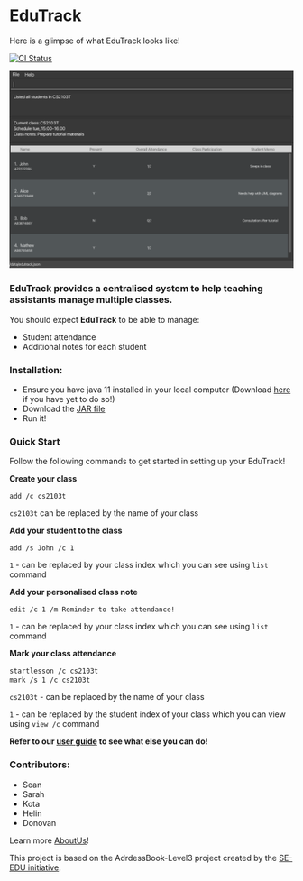 # EduTrack

Here is a glimpse of what EduTrack looks like!

[![CI Status](https://github.com/se-edu/addressbook-level3/workflows/Java%20CI/badge.svg)](https://github.com/AY2324S1-CS2103T-T15-3/tp/actions)

![Ui](docs/images/Ui.png)

### **EduTrack** provides a **centralised system** to help teaching assistants manage multiple classes.<br>
You should expect **EduTrack** to be able to manage:
* Student attendance
* Additional notes for each student

### Installation:
* Ensure you have java 11 installed in your local computer (Download [here](https://www.oracle.com/sg/java/technologies/javase/jdk11-archive-downloads.html) if you have yet to do so!)
* Download the [JAR file](https://github.com/AY2324S1-CS2103T-T15-3/tp/releases)
* Run it!

### Quick Start
Follow the following commands to get started in setting up your EduTrack!

**Create your class**
```
add /c cs2103t
```
`cs2103t` can be replaced by the name of your class

**Add your student to the class**
```
add /s John /c 1
```
`1` - can be replaced by your class index which you can see using `list` command

**Add your personalised class note**
```
edit /c 1 /m Reminder to take attendance!
```
`1` - can be replaced by your class index which you can see using `list` command

**Mark your class attendance**
```
startlesson /c cs2103t
mark /s 1 /c cs2103t
```
`cs2103t` - can be replaced by the name of your class

`1` - can be replaced by the student index of your class which you can view using `view /c` command

**Refer to our [user guide](https://ay2324s1-cs2103t-t15-3.github.io/tp/UserGuide.html) to see what else you can do!**

### Contributors:
  * Sean
  * Sarah
  * Kota
  * Helin
  * Donovan

  Learn more [AboutUs](https://github.com/AY2324S1-CS2103T-T15-3/tp/blob/master/docs/AboutUs.md)!

This project is based on the AdrdessBook-Level3 project created by the [SE-EDU initiative](https://se-education.org).
